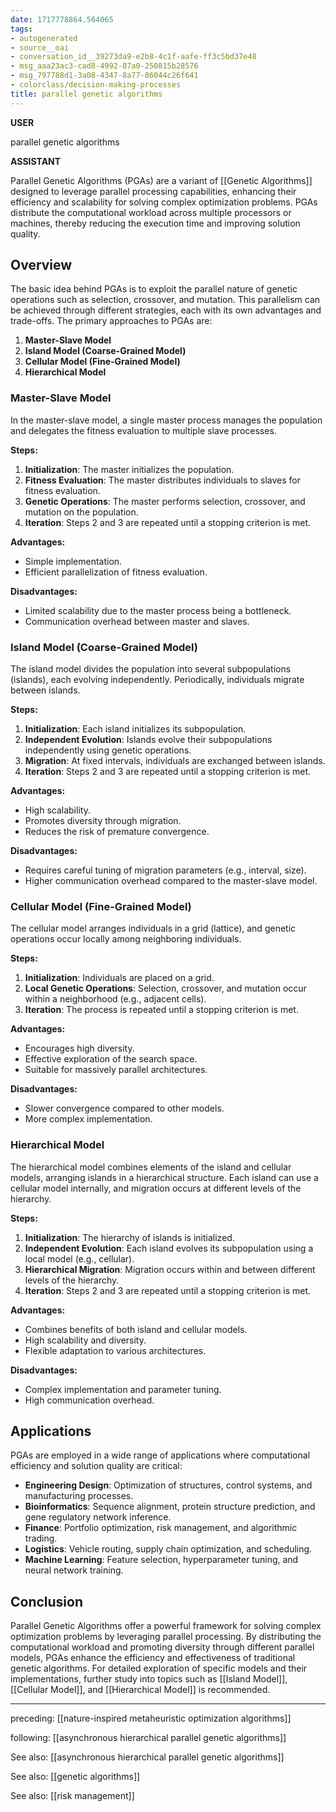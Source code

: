 ```yaml
---
date: 1717778864.564065
tags:
- autogenerated
- source__oai
- conversation_id__39273da9-e2b8-4c1f-aafe-ff3c5bd37e48
- msg_aaa23ac3-cad8-4992-87a0-250815b28576
- msg_797788d1-3a08-4347-8a77-86044c26f641
- colorclass/decision-making-processes
title: parallel genetic algorithms
---
```


**USER**

parallel genetic algorithms


**ASSISTANT**

Parallel Genetic Algorithms (PGAs) are a variant of [[Genetic Algorithms]] designed to leverage parallel processing capabilities, enhancing their efficiency and scalability for solving complex optimization problems. PGAs distribute the computational workload across multiple processors or machines, thereby reducing the execution time and improving solution quality.

## Overview

The basic idea behind PGAs is to exploit the parallel nature of genetic operations such as selection, crossover, and mutation. This parallelism can be achieved through different strategies, each with its own advantages and trade-offs. The primary approaches to PGAs are:

1. **Master-Slave Model**
2. **Island Model (Coarse-Grained Model)**
3. **Cellular Model (Fine-Grained Model)**
4. **Hierarchical Model**

### Master-Slave Model

In the master-slave model, a single master process manages the population and delegates the fitness evaluation to multiple slave processes.

**Steps:**
1. **Initialization**: The master initializes the population.
2. **Fitness Evaluation**: The master distributes individuals to slaves for fitness evaluation.
3. **Genetic Operations**: The master performs selection, crossover, and mutation on the population.
4. **Iteration**: Steps 2 and 3 are repeated until a stopping criterion is met.

**Advantages:**
- Simple implementation.
- Efficient parallelization of fitness evaluation.

**Disadvantages:**
- Limited scalability due to the master process being a bottleneck.
- Communication overhead between master and slaves.

### Island Model (Coarse-Grained Model)

The island model divides the population into several subpopulations (islands), each evolving independently. Periodically, individuals migrate between islands.

**Steps:**
1. **Initialization**: Each island initializes its subpopulation.
2. **Independent Evolution**: Islands evolve their subpopulations independently using genetic operations.
3. **Migration**: At fixed intervals, individuals are exchanged between islands.
4. **Iteration**: Steps 2 and 3 are repeated until a stopping criterion is met.

**Advantages:**
- High scalability.
- Promotes diversity through migration.
- Reduces the risk of premature convergence.

**Disadvantages:**
- Requires careful tuning of migration parameters (e.g., interval, size).
- Higher communication overhead compared to the master-slave model.

### Cellular Model (Fine-Grained Model)

The cellular model arranges individuals in a grid (lattice), and genetic operations occur locally among neighboring individuals.

**Steps:**
1. **Initialization**: Individuals are placed on a grid.
2. **Local Genetic Operations**: Selection, crossover, and mutation occur within a neighborhood (e.g., adjacent cells).
3. **Iteration**: The process is repeated until a stopping criterion is met.

**Advantages:**
- Encourages high diversity.
- Effective exploration of the search space.
- Suitable for massively parallel architectures.

**Disadvantages:**
- Slower convergence compared to other models.
- More complex implementation.

### Hierarchical Model

The hierarchical model combines elements of the island and cellular models, arranging islands in a hierarchical structure. Each island can use a cellular model internally, and migration occurs at different levels of the hierarchy.

**Steps:**
1. **Initialization**: The hierarchy of islands is initialized.
2. **Independent Evolution**: Each island evolves its subpopulation using a local model (e.g., cellular).
3. **Hierarchical Migration**: Migration occurs within and between different levels of the hierarchy.
4. **Iteration**: Steps 2 and 3 are repeated until a stopping criterion is met.

**Advantages:**
- Combines benefits of both island and cellular models.
- High scalability and diversity.
- Flexible adaptation to various architectures.

**Disadvantages:**
- Complex implementation and parameter tuning.
- High communication overhead.

## Applications

PGAs are employed in a wide range of applications where computational efficiency and solution quality are critical:

- **Engineering Design**: Optimization of structures, control systems, and manufacturing processes.
- **Bioinformatics**: Sequence alignment, protein structure prediction, and gene regulatory network inference.
- **Finance**: Portfolio optimization, risk management, and algorithmic trading.
- **Logistics**: Vehicle routing, supply chain optimization, and scheduling.
- **Machine Learning**: Feature selection, hyperparameter tuning, and neural network training.

## Conclusion

Parallel Genetic Algorithms offer a powerful framework for solving complex optimization problems by leveraging parallel processing. By distributing the computational workload and promoting diversity through different parallel models, PGAs enhance the efficiency and effectiveness of traditional genetic algorithms. For detailed exploration of specific models and their implementations, further study into topics such as [[Island Model]], [[Cellular Model]], and [[Hierarchical Model]] is recommended.


---

preceding: [[nature-inspired metaheuristic optimization algorithms]]  


following: [[asynchronous hierarchical parallel genetic algorithms]]

See also: [[asynchronous hierarchical parallel genetic algorithms]]


See also: [[genetic algorithms]]


See also: [[risk management]]